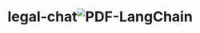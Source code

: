 # legal-chat![PDF-LangChain](https://github.com/Muntasir-Mahmud/legal-chat/assets/47689933/cad28691-7c50-4a1f-a8c7-24d73c2f4832)
